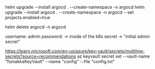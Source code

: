 helm upgrade --install argocd . --create-namespace -n argocd
helm upgrade --install argocd . --create-namespace -n argocd --set projects.enabled=true

helm delete argocd -n argocd

username: admin
password: -> inside of the k8s secret -> "initial admin secret"

https://learn.microsoft.com/en-us/azure/key-vault/secrets/multiline-secrets?source=recommendations
az keyvault secret set --vault-name "fsmakkaKeyVault" --name "config" --file "config.txt"